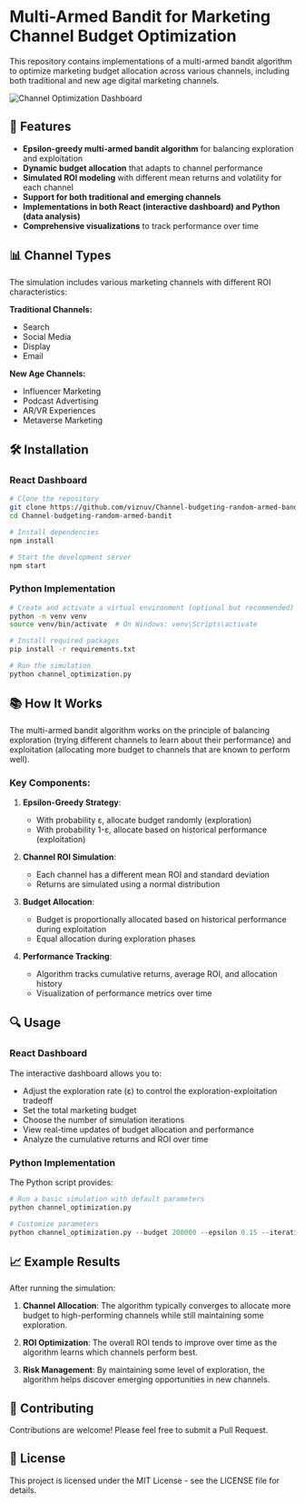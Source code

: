 # Multi-Armed Bandit for Marketing Channel Budget Optimization

This repository contains implementations of a multi-armed bandit algorithm to optimize marketing budget allocation across various channels, including both traditional and new age digital marketing channels.

![Channel Optimization Dashboard](dashboard_preview.png)

## 🚀 Features

- **Epsilon-greedy multi-armed bandit algorithm** for balancing exploration and exploitation
- **Dynamic budget allocation** that adapts to channel performance
- **Simulated ROI modeling** with different mean returns and volatility for each channel
- **Support for both traditional and emerging channels**
- **Implementations in both React (interactive dashboard) and Python (data analysis)**
- **Comprehensive visualizations** to track performance over time

## 📊 Channel Types

The simulation includes various marketing channels with different ROI characteristics:

**Traditional Channels:**
- Search
- Social Media
- Display
- Email

**New Age Channels:**
- Influencer Marketing
- Podcast Advertising
- AR/VR Experiences
- Metaverse Marketing

## 🛠️ Installation

### React Dashboard

```bash
# Clone the repository
git clone https://github.com/viznuv/Channel-budgeting-random-armed-bandit.git
cd Channel-budgeting-random-armed-bandit

# Install dependencies
npm install

# Start the development server
npm start
```

### Python Implementation

```bash
# Create and activate a virtual environment (optional but recommended)
python -m venv venv
source venv/bin/activate  # On Windows: venv\Scripts\activate

# Install required packages
pip install -r requirements.txt

# Run the simulation
python channel_optimization.py
```

## 📚 How It Works

The multi-armed bandit algorithm works on the principle of balancing exploration (trying different channels to learn about their performance) and exploitation (allocating more budget to channels that are known to perform well).

### Key Components:

1. **Epsilon-Greedy Strategy**:
   - With probability ε, allocate budget randomly (exploration)
   - With probability 1-ε, allocate based on historical performance (exploitation)

2. **Channel ROI Simulation**:
   - Each channel has a different mean ROI and standard deviation
   - Returns are simulated using a normal distribution

3. **Budget Allocation**:
   - Budget is proportionally allocated based on historical performance during exploitation
   - Equal allocation during exploration phases

4. **Performance Tracking**:
   - Algorithm tracks cumulative returns, average ROI, and allocation history
   - Visualization of performance metrics over time

## 🔍 Usage

### React Dashboard

The interactive dashboard allows you to:

- Adjust the exploration rate (ε) to control the exploration-exploitation tradeoff
- Set the total marketing budget
- Choose the number of simulation iterations
- View real-time updates of budget allocation and performance
- Analyze the cumulative returns and ROI over time

### Python Implementation

The Python script provides:

```python
# Run a basic simulation with default parameters
python channel_optimization.py

# Customize parameters
python channel_optimization.py --budget 200000 --epsilon 0.15 --iterations 100
```

## 📈 Example Results

After running the simulation:

1. **Channel Allocation**: The algorithm typically converges to allocate more budget to high-performing channels while still maintaining some exploration.

2. **ROI Optimization**: The overall ROI tends to improve over time as the algorithm learns which channels perform best.

3. **Risk Management**: By maintaining some level of exploration, the algorithm helps discover emerging opportunities in new channels.

## 🤝 Contributing

Contributions are welcome! Please feel free to submit a Pull Request.

## 📄 License

This project is licensed under the MIT License - see the LICENSE file for details.

